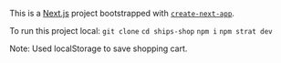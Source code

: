 This is a [Next.js](https://nextjs.org/) project bootstrapped with [`create-next-app`](https://github.com/vercel/next.js/tree/canary/packages/create-next-app).

To run this project local: 
`git clone` `cd ships-shop` `npm i` `npm strat dev`

Note:
Used localStorage to save shopping cart.
